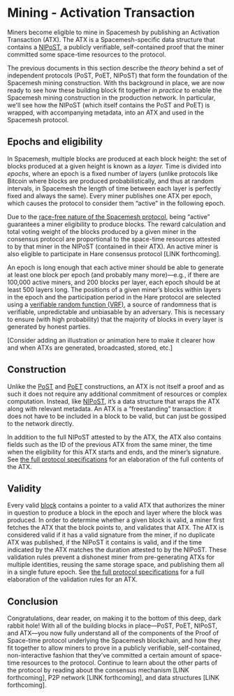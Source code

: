 # Mining - Activation Transaction

Miners become eligible to mine in Spacemesh by publishing an Activation Transaction (ATX). The ATX is a Spacemesh-specific data structure that contains a [NIPoST](04-nipost.md), a publicly verifiable, self-contained proof that the miner committed some space-time resources to the protocol.

The previous documents in this section describe the _theory_ behind a set of independent protocols (PoST, PoET, NIPoST) that form the foundation of the Spacemesh mining construction. With ths background in place, we are now ready to see how these building block fit together _in practice_ to enable the Spacemesh mining construction in the production network. In particular, we'll see how the NIPoST (which itself contains the PoST and PoET) is wrapped, with accompanying metadata, into an ATX and used in the Spacemesh protocol.


## Epochs and eligibility

In Spacemesh, multiple blocks are produced at each block height: the set of blocks produced at a given height is known as a _layer._ Time is divided into _epochs_, where an epoch is a fixed number of layers (unlike protocols like Bitcoin where blocks are produced probabilistically, and thus at random intervals, in Spacemesh the length of time between each layer is perfectly fixed and always the same). Every miner publishes one ATX per epoch, which causes the protocol to consider them “active” in the following epoch.

Due to the [race-free nature of the Spacemesh protocol](https://spacemesh.io/race-freeness/), being “active” guarantees a miner eligibility to produce blocks. The reward calculation and total voting weight of the blocks produced by a given miner in the consensus protocol are proportional to the space-time resources attested to by that miner in the NIPoST (contained in their ATX). An active miner is also eligible to participate in Hare consensus protocol [LINK forthcoming].

An epoch is long enough that each active miner should be able to generate at least one block per epoch (and probably many more)—e.g., if there are 100,000 active miners, and 200 blocks per layer, each epoch should be at least 500 layers long. The positions of a given miner’s blocks within layers in the epoch and the participation period in the Hare protocol are selected using a [verifiable random function (VRF)](https://en.wikipedia.org/wiki/Verifiable_random_function), a source of randomness that is verifiable, unpredictable and unbiasable by an adversary. This is necessary to ensure (with high probability) that the majority of blocks in every layer is generated by honest parties.

[Consider adding an illustration or animation here to make it clearer how and when ATXs are generated, broadcasted, stored, etc.]


## Construction

Unlike the [PoST](02-post.md) and [PoET](03-poet.md) constructions, an ATX is not itself a proof and as such it does not require any additional commitment of resources or complex computation. Instead, like [NIPoST](04-nipost.md), it’s a data structure that wraps the ATX along with relevant metadata. An ATX is a “freestanding” transaction: it does not have to be included in a block to be valid, but can just be gossiped to the network directly.

In addition to the full NIPoST attested to by the ATX, the ATX also contains fields such as the ID of the previous ATX from the same miner, the time when the eligibility for this ATX starts and ends, and the miner’s signature. See [the full protocol specifications](https://spacemesh.io/spacemesh-protocol-v1-0/) for an elaboration of the full contents of the ATX.


## Validity

Every valid [block](../datastructures/01-overview.md) contains a pointer to a valid ATX that authorizes the miner in question to produce a block in the epoch and layer where the block was produced. In order to determine whether a given block is valid, a miner first fetches the ATX that the block points to, and validates that ATX. The ATX is considered valid if it has a valid signature from the miner, if no duplicate ATX was published, if the NIPoST it contains is valid, and if the time indicated by the ATX matches the duration attested to by the NIPoST. These validation rules prevent a dishonest miner from pre-generating ATXs for multiple identities, reusing the same storage space, and publishing them all in a single future epoch. See [the full protocol specifications](https://spacemesh.io/spacemesh-protocol-v1-0/) for a full elaboration of the validation rules for an ATX.


## Conclusion

Congratulations, dear reader, on making it to the bottom of this deep, dark rabbit hole! With all of the building blocks in place—PoST, PoET, NIPoST, and ATX—you now fully understand all of the components of the Proof of Space-time protocol underlying the Spacemesh blockchain, and how they fit together to allow miners to prove in a publicly verifiable, self-contained, non-interactive fashion that they’ve committed a certain amount of space-time resources to the protocol. Continue to learn about the other parts of the protocol by reading about the consensus mechanism [LINK forthcoming], P2P network [LINK forthcoming], and data structures [LINK forthcoming].
